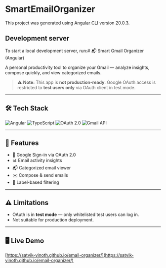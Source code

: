 # SmartEmailOrganizer

This project was generated using [Angular CLI](https://github.com/angular/angular-cli) version 20.0.3.

## Development server

To start a local development server, run:# 📬 Smart Gmail Organizer (Angular)

A personal productivity tool to organize your Gmail — analyze insights, compose quickly, and view categorized emails.

> ⚠️ **Note:** This app is **not production-ready**. Google OAuth access is restricted to **test users only** via OAuth client in test mode.

---

## 🛠️ Tech Stack

![Angular](https://img.shields.io/badge/Angular-DD0031?logo=angular&logoColor=white&style=for-the-badge)
![TypeScript](https://img.shields.io/badge/TypeScript-3178C6?logo=typescript&logoColor=white&style=for-the-badge)
![OAuth 2.0](https://img.shields.io/badge/OAuth2-authorization%20flow-blue?style=for-the-badge)
![Gmail API](https://img.shields.io/badge/Gmail%20API-4285F4?logo=gmail&logoColor=white&style=for-the-badge)

---

## 🚀 Features

- 🔐 Google Sign-in via OAuth 2.0
- 📊 Email activity insights
- 📬 Categorized email viewer
- ✉️ Compose & send emails
- 📁 Label-based filtering

---

## ⚠️ Limitations

- OAuth is in **test mode** — only whitelisted test users can log in.
- Not suitable for production deployment.

---

## 🖥️ Live Demo

[https://satvik-vinoth.github.io/email-organizer/](https://satvik-vinoth.github.io/email-organizer/)


